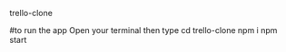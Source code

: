 trello-clone

#to run the app
  Open your terminal then type 
    cd trello-clone
    npm i
    npm start
